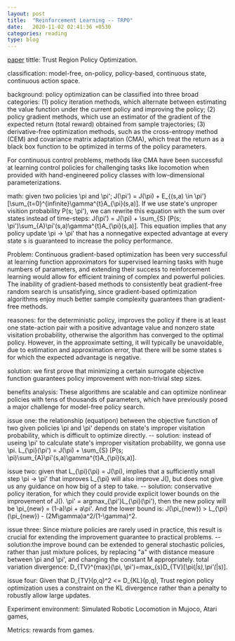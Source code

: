 ```yaml
---
layout: post
title:  "Reinforcement Learning -- TRPO"
date:   2020-11-02 02:41:36 +0530
categories: reading
type: blog
---
```

[paper][paper] tittle: Trust Region Policy Optimization.

classification: model-free, on-policy, policy-based, continuous state, continuous action space.

background: policy optimization can be classified into three broad categories: 
(1) policy iteration methods, which alternate between estimating the value function under the current policy and improving the policy; 
(2) policy gradient methods, which use an estimator of the gradient of the expected return (total reward) obtained from sample trajectories; 
(3) derivative-free optimization methods, such as the cross-entropy method (CEM) and covariance matrix adaptation (CMA), which treat the return as a black box function to be optimized in terms of the policy parameters.

For continuous control problems, methods like CMA have been successful at learning control policies for challenging tasks like locomotion when provided with hand-engineered policy classes with low-dimensional parameterizations. 

math: given two policies \pi and \pi'; J(\pi') = J(\pi) + E_{(s,a) \in \pi'}[\sum_{t=0}^{infinite}\gamma^{t}A_{\pi}(s,a)]. If we use state's unproper visition probability P(s; \pi'), we can rewrite this equation with the sum over states instead of time-steps: J(\pi') = J(\pi) + \sum_{S} [P(s; \pi')\sum_{A}\pi'(s,a)\gamma^{t}A_{\pi}(s,a)]. This equation implies that any policy update \pi → \pi' that has a nonnegative expected advantage at every state s is guaranteed to increase the policy performance.

Problem: Continuous gradient-based optimization has been very successful at learning function approximators for supervised learning tasks with huge numbers of parameters, and extending their success to reinforcement learning would allow for efficient training of complex and powerful policies. The inability of gradient-based methods to consistently beat gradient-free random search is unsatisfying, since gradient-based optimization algorithms enjoy much better sample complexity guarantees than gradient-free methods.

reasones: for the deterministic policy, improves the policy if there is at least one state-action pair with a positive advantage value and nonzero state visitation probability, otherwise the algorithm has converged to the optimal policy. However, in the approximate setting, it will typically be unavoidable, due to estimation and approximation error, that there will be some states s for which the expected advantage is negative.

solution: we first prove that minimizing a certain surrogate objective function guarantees policy improvement with non-trivial step sizes.

benefits analysis: These algorithms are scalable and can optimize nonlinear policies with tens of thousands of parameters, which have previously posed a major challenge for model-free policy search.

issue one: the relationship (equatipon) between the objective function of two given policies \pi and \pi' depends on state's improper visitation probability, which is difficult to optimize directly. -- solution: instead of useing \pi' to calculate state's improper visitation probability, we gonna use \pi. L_{\pi}(\pi') = J(\pi) + \sum_{S} [P(s; \pi)\sum_{A}\pi'(s,a)\gamma^{t}A_{\pi}(s,a)].

issue two: given that L_{\pi}(\pi) = J(\pi), implies that a sufficiently small step \pi → \pi' that improves L_{\pi} will also improve J(), but does not give us any guidance on how big of a step to take. -- solution: conservative policy iteration, for which they could provide explicit lower bounds on the improvement of J(). \pi' = argmax_{\pi'}L_{\pi}(\pi'), then the new policy will be \pi_{new} = (1-a)\pi + a\pi'. And the lower bound is: J(\pi_{new}) > L_{\pi}(\pi_{new}) - (2M\gamma)a^2/(1-\gamma)^2.

issue three: Since mixture policies are rarely used in practice, this result is crucial for extending the improvement guarantee to practical problems. -- solution:the improve bound can be extended to general stochastic policies, rather than just mixture polices, by replacing "a" with distance measure between \pi and \pi', and changing the constant M appropriately.  total variation divergence: D_{TV}^{max}(\pi, \pi')=max_{s}D_{TV}[\pi(*|s),\pi'(*|s)]. 

issue four: Given that D_{TV}(p,q)^2 <= D_{KL}(p,q), Trust region policy optimization uses a constraint on the KL divergence rather than a penalty to robustly allow large updates.

Experiment environment: Simulated Robotic Locomotion in Mujoco, Atari games, 

Metrics: rewards from games.

[paper]:https://arxiv.org/pdf/1502.05477.pdf